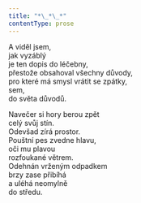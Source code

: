 ```yaml
---
title: "*\_*\_*"
contentType: prose
---
```


<section>

A viděl jsem,  
jak vyzáblý  
je ten dopis do léčebny,  
přestože obsahoval všechny důvody,  
pro které má smysl vrátit se zpátky,  
sem,  
do světa důvodů.

Navečer si hory berou zpět  
celý svůj stín.  
Odevšad zírá prostor.  
Pouštní pes zvedne hlavu,  
oči mu plavou  
rozfoukané větrem.  
Odehnán vrženým odpadkem  
brzy zase přibíhá  
a uléhá neomylně  
do středu.

</section>
